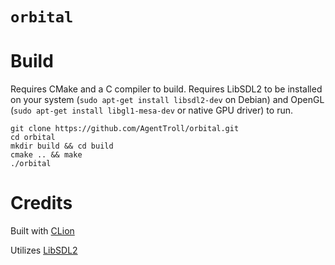 # `orbital`

# Build

Requires CMake and a C compiler to build. Requires LibSDL2
to be installed on your system (`sudo apt-get install libsdl2-dev` 
on Debian) and OpenGL (`sudo apt-get install libgl1-mesa-dev`
or native GPU driver) to run.

``` shell
git clone https://github.com/AgentTroll/orbital.git
cd orbital
mkdir build && cd build
cmake .. && make
./orbital
```

# Credits

Built with [CLion](https://www.jetbrains.com/clion/)

Utilizes [LibSDL2](https://www.libsdl.org/)
